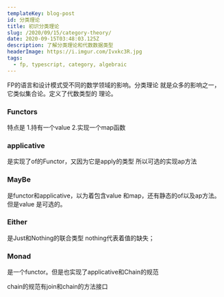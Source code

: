 ```yaml
---
templateKey: blog-post
id: 分类理论
title: 初识分类理论
slug: /2020/09/15/category-theory/
date: 2020-09-15T03:48:03.125Z
description: 了解分类理论和代数数据类型
headerImage: https://i.imgur.com/Ivxkc3R.jpg
tags:
  - fp, typescript, category, algebraic
---
```


FP的语言和设计模式受不同的数学领域的影响。分类理论
就是众多的影响之一，它类似集合论。定义了代数类型的
理论。

### Functors
特点是
1.持有一个value
2.实现一个map函数

### applicative
是实现了of的Functor，又因为它是apply的类型
所以可选的实现ap方法

### MayBe
是functor和applicative，以为着包含value
和map，还有静态的of以及ap方法。但是value
是可选的。


### Either
是Just和Nothing的联合类型
nothing代表着值的缺失；

### Monad
是一个functor。但是也实现了applicative和Chain的规范

chain的规范有join和chain的方法接口



